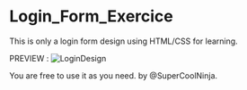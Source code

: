 # Login_Form_Exercice
 This is only a login form design using HTML/CSS for learning.

 

PREVIEW : 
![LoginDesign](https://cdn.discordapp.com/attachments/554479498721099787/878695316298268762/unknown.png)

You are free to use it as you need. by @SuperCoolNinja.